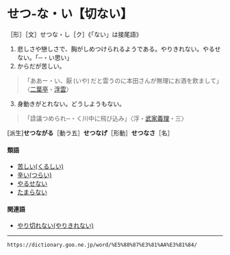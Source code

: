 # せつ‐な・い【切ない】
［形］［文］せつな・し［ク］《「ない」は接尾語》

1.  悲しさや戀しさで、胸がしめつけられるようである。やりきれない。やるせない。「─・い思い」
2.   からだが苦しい。
>「ああー・い、厭 (いや) だと雲うのに本田さんが無理にお酒を飲まして」〈[二葉亭](https://dictionary.goo.ne.jp/word/person/%E4%BA%8C%E8%91%89%E4%BA%AD%E5%9B%9B%E8%BF%B7/#jn-193187)・[浮雲](https://dictionary.goo.ne.jp/word/%E6%B5%AE%E9%9B%B2_%28%E3%81%86%E3%81%8D%E3%81%90%E3%82%82%29/#jn-18109)〉
3. 身動きがとれない。どうしようもない。
>「詮議つめられ─・く川中に飛び込み」〈浮・[武家義理](https://dictionary.goo.ne.jp/word/%E6%AD%A6%E5%AE%B6%E7%BE%A9%E7%90%86%E7%89%A9%E8%AA%9E/#jn-192087)・三〉
        

\[派生\]**せつながる**［動ラ五］**せつなげ**［形動］**せつなさ**［名］

#### 類語

-   [苦しい(くるしい)](くるしい（苦しい）)
-   [辛い(つらい)](つらい（辛い）)
-   [やるせない](https://dictionary.goo.ne.jp/word/%E9%81%A3%E3%82%8B%E7%80%AC%E7%84%A1%E3%81%84/#jn-223439)
-   [たまらない](https://dictionary.goo.ne.jp/word/%E5%A0%AA%E3%82%89%E3%81%AA%E3%81%84/#jn-138929)

#### 関連語

-   [やり切れない(やりきれない)](https://dictionary.goo.ne.jp/word/%E9%81%A3%E3%82%8A%E5%88%87%E3%82%8C%E3%81%AA%E3%81%84/#jn-223361)

---
`https://dictionary.goo.ne.jp/word/%E5%88%87%E3%81%AA%E3%81%84/`